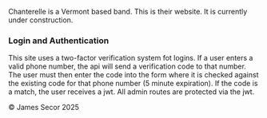 Chanterelle is a Vermont based band. This is their website. It is currently under construction.

### Login and Authentication

This site uses a two-factor verification system fot logins. If a user enters a valid phone number, the api will send a verification code to that number. The user must then enter the code into the form where it is checked against the existing code for that phone number (5 minute expiration). If the code is a match, the user receives a jwt. All admin routes are protected via the jwt.

&copy; James Secor 2025
